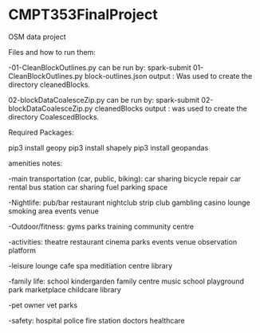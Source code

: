 # CMPT353FinalProject

OSM data project

Files and how to run them:

-01-CleanBlockOutlines.py can be run by: spark-submit 01-CleanBlockOutlines.py block-outlines.json output : Was used to create the directory cleanedBlocks.

02-blockDataCoalesceZip.py can be run by: spark-submit 02-blockDataCoalesceZip.py cleanedBlocks output : was used to create the directory CoalescedBlocks.

Required Packages:

pip3 install geopy
pip3 install shapely
pip3 install geopandas

amenities notes:

-main transportation (car, public, biking):
car sharing
bicycle repair
car rental
bus station
car sharing
fuel
parking space

-Nightlife:
pub/bar
restaurant
nightclub
strip club
gambling
casino
lounge
smoking area
events venue

-Outdoor/fitness:
gyms
parks
training
community centre

-activities:
theatre
restaurant
cinema
parks
events venue
observation platform

-leisure
lounge
cafe
spa
meditiation centre
library

-family life:
school
kindergarden
family centre
music school
playground
park
marketplace
childcare
library

-pet owner
vet
parks

-safety:
hospital
police
fire station
doctors
healthcare
